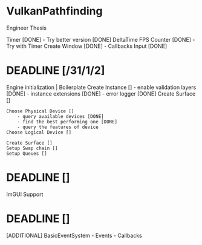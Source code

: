 # VulkanPathfinding
Engineer Thesis



Timer [DONE]
    - Try better version [DONE]
DeltaTime 
FPS Counter [DONE]
    - Try with Timer
Create Window [DONE]
    - Callbacks
Input [DONE]

# DEADLINE [/31/1/2]
Engine initialization | Boilerplate
    Create Instance []
        - enable validation layers [DONE]
        - instance extensions [DONE]
        - error logger [DONE]
    Create Surface []
    
    Choose Physical Device []
        - query available devices [DONE]
        - find the best performing one [DONE]
        - query the features of device
    Choose Logical Device []
    
    Create Surface []
    Setup Swap chain []
    Setup Queues []

# DEADLINE []
ImGUI Support


# DEADLINE []
[ADDITIONAL] BasicEventSystem
    - Events
    - Callbacks




